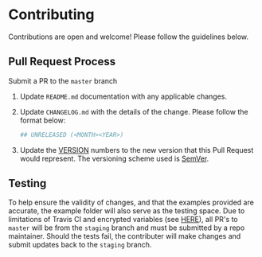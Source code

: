 # Contributing

Contributions are open and welcome!  Please follow the guidelines below.

## Pull Request Process

Submit a PR to the `master` branch

1. Update `README.md` documentation with any applicable changes.
2. Update `CHANGELOG.md` with the details of the change.  Please follow the format below:

    ```sh
    ## UNRELEASED (<MONTH><YEAR>)
    ```

3. Update the [VERSION](https://github.com/jmgreg31/terraform-aws-cloudfront/blob/master/VERSION) numbers to the new version that this Pull Request would represent. The versioning scheme used is [SemVer](http://semver.org/).

## Testing

To help ensure the validity of changes, and that the examples provided are accurate, the example folder will also serve as the testing space.  Due to limitations of Travis CI and encrypted variables (see [HERE](https://docs.travis-ci.com/user/pull-requests/#pull-requests-and-security-restrictions)), all PR's to `master` will be from the `staging` branch and must be submitted by a repo maintainer.  Should the tests fail, the contributer will make changes and submit updates back to the `staging` branch.
